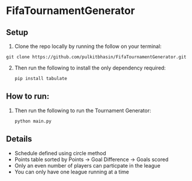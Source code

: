 # FifaTournamentGenerator

## Setup

1. Clone the repo locally by running the follow on your terminal:

```shell 
git clone https://github.com/pulkitbhasin/FifaTournamentGenerator.git
```

2. Then run the following to install the only dependency required:
    ```shell
    pip install tabulate
    ```

## How to run:

1. Then run the following to run the Tournament Generator:
    ```shell
    python main.py
    ```

## Details

* Schedule defined using circle method
* Points table sorted by Points -> Goal Difference -> Goals scored
* Only an even number of players can particpate in the league
* You can only have one league running at a time
